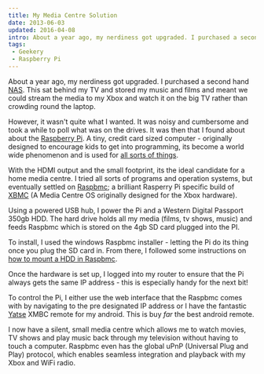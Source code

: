 ```yaml
---
title: My Media Centre Solution
date: 2013-06-03
updated: 2016-04-08
intro: About a year ago, my nerdiness got upgraded. I purchased a second hand NAS. This sat behind my TV and stored my music and films and meant we could stream ...
tags:
 - Geekery
 - Raspberry Pi
---
```


<p>About a year ago, my nerdiness got upgraded. I purchased a second hand <a href="http://www.qnap.com/useng/?lang=en-us&sn=862&c=1697&sc=1698&t=1701&n=6731">NAS</a>. This sat behind my TV and stored my music and films and meant we could stream the media to my Xbox and watch it on the big TV rather than crowding round the laptop.</p>

<p>However, it wasn't quite what I wanted. It was noisy and cumbersome and took a while to poll what was on the drives. It was then that I found about about the <a href="http://www.raspberrypi.org/">Raspberry Pi</a>. A tiny, credit card sized computer - originally designed to encourage kids to get into programming, its become a world wide phenomenon and is used for <a href="http://arstechnica.com/information-technology/2012/12/10-raspberry-pi-creations-that-show-how-amazing-the-tiny-pc-can-be/">all sorts of things</a>.</p>



<p>With the HDMI output and the small footprint, its the ideal candidate for a home media centre. I tried all sorts of programs and operation systems, but eventually settled on <a href="http://www.raspbmc.com/">Raspbmc</a>; a brilliant Rasperry Pi specific build of <a href="http://xbmc.org/">XBMC</a> (A Media Centre OS originally designed for the Xbox hardware).</p>



<p>Using a powered USB hub, I power the Pi and a Western Digital Passport 350gb HDD. The hard drive holds all my media (films, tv shows, music) and feeds Raspbmc which is stored on the 4gb SD card plugged into the PI.</p>



<p>To install, I used the windows Raspbmc installer - letting the Pi do its thing once you plug the SD card in. From there, I followed some instructions on <a href="http://raspi.tv/2012/how-to-mount-and-use-a-usb-hard-disk-with-the-raspberry-pi">how to mount a HDD in Raspbmc</a>. </p>



<p>Once the hardware is set up, I logged into my router to ensure that the Pi always gets the same IP address - this is especially handy for the next bit!</p>



<p>To control the Pi, I either use the web interface that the Raspbmc comes with by navigating to the pre designated IP address or I have the fantastic <a href="https://play.google.com/store/apps/details?id=org.leetzone.android.yatsewidgetfree&hl=en">Yatse</a> XMBC remote for my android. This is buy <em>far</em> the best android remote.</p>



<p>I now have a silent, small media centre which allows me to watch movies, TV shows and play music back through my television without having to touch a computer. Raspbmc even has the global uPnP (Universal Plug and Play) protocol, which enables seamless integration and playback with my Xbox and WiFi radio.</p>
